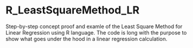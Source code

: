 # R_LeastSquareMethod_LR
Step-by-step concept proof and examle of the Least Square Method for Linear Regression using R language. The code is long with the purpose to show what goes under the hood in a linear regression calculation.
